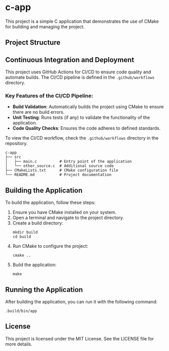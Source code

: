 # c-app

This project is a simple C application that demonstrates the use of CMake for building and managing the project.

## Project Structure
## Continuous Integration and Deployment

This project uses GitHub Actions for CI/CD to ensure code quality and automate builds. The CI/CD pipeline is defined in the `.github/workflows` directory.

### Key Features of the CI/CD Pipeline:
- **Build Validation**: Automatically builds the project using CMake to ensure there are no build errors.
- **Unit Testing**: Runs tests (if any) to validate the functionality of the application.
- **Code Quality Checks**: Ensures the code adheres to defined standards.

To view the CI/CD workflow, check the `.github/workflows` directory in the repository.
```
c-app
├── src
│   ├── main.c          # Entry point of the application
│   └── other_source.c  # Additional source code
├── CMakeLists.txt      # CMake configuration file
└── README.md           # Project documentation
```

## Building the Application

To build the application, follow these steps:

1. Ensure you have CMake installed on your system.
2. Open a terminal and navigate to the project directory.
3. Create a build directory:
   ```
   mkdir build
   cd build
   ```
4. Run CMake to configure the project:
   ```
   cmake ..
   ```
5. Build the application:
   ```
   make
   ```

## Running the Application

After building the application, you can run it with the following command:

```
.build/bin/app
```

## License

This project is licensed under the MIT License. See the LICENSE file for more details.
